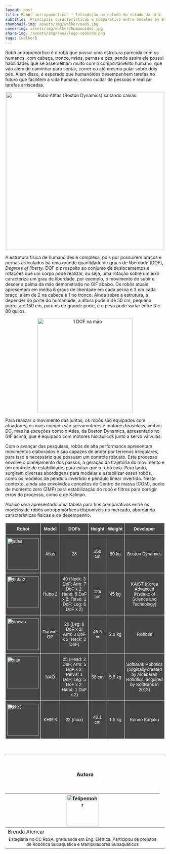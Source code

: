 ```yaml
---
layout: post
title: Robôs antropomórficos - Introdução ao estudo do estado da arte
subtitle:  Principais características e comparativo entre modelos by Brenda Alencar
thumbnail-img: assets/img/walker/naos.jpg
cover-img: assets/img/walker/humanoides.jpg
share-img: /assets/img/rosa-logo-redondo.png
tags: [walker]
---
```



Robô antropomórfico é o robô que possui uma estrutura parecida com os humanos, com cabeça, tronco, mãos, pernas e pés, sendo assim ele possui habilidades que se assemelham muito com o comportamento humano, que vão além de caminhar para sentar, correr ou até mesmo pular sobre dois pés. Além disso, é esperado que humanóides desempenhem tarefas no futuro que facilitem a vida humana, como cuidar de pessoas e realizar tarefas arriscadas.

<center><img src="{{ 'assets/img/walker/boston-dynamics-saltando-degraus.gif' | relative_url }}" alt="Robô Atltas (Boston Dynamics) saltando caixas." width="500"/>
</center>

A estrutura física de humanóides é complexa, pois por possuírem braços e pernas articulados há uma grande quantidade de graus de liberdade (DOF), *Degrees of liberty*. DOF diz respeito ao conjunto de deslocamentos e rotações que um corpo pode realizar, ou seja, uma rotação sobre um eixo caracteriza um grau de liberdade,  por exemplo, o movimento de subir e descer a palma da mão demonstrado no GIF abaixo. Os robôs atuais apresentam em média 6 graus de liberdade em cada perna e 3 em cada braço, além de 2 na cabeça e 1 no tronco. Ainda sobre a estrutura, a depender do porte do humanóide, a altura pode ir de 50 cm, pequeno porte, até 150 cm, para os de grande porte, e o peso pode variar entre 3 e 80 quilos.

<center><img src="{{ 'assets/img/walker/dof-hand.gif' | relative_url }}" alt="1 DOF na mão" width="300"/>
</center>

Para realizar o movimento das juntas, os robôs são equipados com atuadores, os mais comuns são servomotores e motores *brushless*, ambos DC, mas há exceções como o Atlas, da Boston Dynamics, apresentado no GIF acima, que é equipado com motores hidraulicos junto a servo válvulas.

Com o avançar das pesquisas, robôs de alta performance apresentam movimentos elaborados e são capazes de andar por terrenos irregulares, para isso é necessário que possuam um controle robusto. Este processo envolve o planejamento dos passos, a geração da trajetória do movimento e um controle de estabilidade, para evitar que o robô caia. Para tanto, surgiram diversas abordagens para modelar e estabilizar esses robôs, como os modelos de pêndulo invertido e pêndulo linear invertido. Neste contexto, ainda são envolvidos conceitos de Centro de massa (COM), ponto de momento zero (ZMP) para estabilização do robô e filtros para corrigir erros do processo, como o de Kalman.

Abaixo será apresentado uma tabela para fins comparativos entre os modelos de robôs antropomórficos disponíveis no mercado, abordando características físicas e de desempenho.


<style type="text/css">
.tg  {border-collapse:collapse;border-spacing:0;}
.tg td{border-color:black;border-style:solid;border-width:1px;font-family:Arial, sans-serif;font-size:14px;
  overflow:hidden;padding:10px 5px;word-break:normal;}
.tg th{border-color:black;border-style:solid;border-width:1px;font-family:Arial, sans-serif;font-size:14px;
  font-weight:normal;overflow:hidden;padding:10px 5px;word-break:normal;}
.tg .tg-3je9{background-color:#464646;border-color:#ffffff;color:#FFF;text-align:center;vertical-align:middle}
.tg .tg-7ogr{background-color:#464646;border-color:#ffffff;color:#ffffff;text-align:center;vertical-align:top}
.tg .tg-dbpp{background-color:#464646;border-color:#ffffff;color:#ffffff;text-align:left;vertical-align:top}
</style>

<table class="tg">
<thead>
  <tr>
    <th class="tg-7ogr"><span style="font-weight:bold">Robot</span><br></th>
    <th class="tg-7ogr"><span style="font-weight:bold">Model</span></th>
    <th class="tg-7ogr"><span style="font-weight:bold">DOFs</span></th>
    <th class="tg-7ogr"><span style="font-weight:bold">Height</span></th>
    <th class="tg-7ogr"><span style="font-weight:bold">Weight</span></th>
    <th class="tg-7ogr"><span style="font-weight:bold">Developer</span></th>
  </tr>
</thead>
<tbody>
  <tr>
    <td class="tg-dbpp"><img src="{{ 'assets/img/walker/robot_atlas.png' | relative_url }}" width="100" alt="atlas" ></td>
    <td class="tg-3je9">Atlas</td>
    <td class="tg-3je9">28</td>
    <td class="tg-3je9">150 cm</td>
    <td class="tg-3je9">80 kg</td>
    <td class="tg-3je9">Boston Dynamics</td>
  </tr>
  <tr>
    <td class="tg-dbpp"><img src="{{ 'assets/img/walker/robot_hubo2.png' | relative_url }}" width="100" alt="hubo2" ></td>
    <td class="tg-3je9">Hubo 2</td>
    <td class="tg-3je9">40 (Neck: 3 DoF; Arm: 7 DoF x 2; Hand: 5 DoF x 2; Torso: 1 DoF; Leg: 6 DoF x 2)</td>
    <td class="tg-3je9">125 cm  </td>
    <td class="tg-3je9">45 kg</td>
    <td class="tg-3je9">KAIST (Korea Advanced INstitute of Science and Technology)</td>
  </tr>
  <tr>
    <td class="tg-dbpp"><img src="{{ 'assets/img/walker/robot_darwin.png' | relative_url }}" width="100" alt="darwin" ></td>
    <td class="tg-3je9">Darwin-OP</td>
    <td class="tg-3je9">20 (Leg: 6 DoF x 2; Arm: 3 DoF x 2; Neck: 2 DoF)</td>
    <td class="tg-3je9">45.5 cm</td>
    <td class="tg-3je9">2.9 kg</td>
    <td class="tg-3je9">Robotis</td>
  </tr>
  <tr>
    <td class="tg-dbpp"><img src="{{ 'assets/img/walker/robot_nao.png' | relative_url }}" width="100" alt="nao"></td>
    <td class="tg-3je9">NAO</td>
    <td class="tg-3je9">25 (Head: 2 DoF; Arm: 5 DoF x 2; Pelvis: 1 DoF; Leg: 5 DoF x 2; Hand: 1 DoF x 2)</td>
    <td class="tg-3je9">58 cm</td>
    <td class="tg-3je9">5.5 kg</td>
    <td class="tg-3je9">SoftBank Robotics (originally created by Aldebaran Robotics, acquired by SoftBank in 2015)</td>
  </tr> 
  <tr>
    <td class="tg-dbpp"><img src="{{ 'assets/img/walker/robot_khr3.png' | relative_url }}" width="100" alt="khr3"></td>
    <td class="tg-3je9">KHR-3</td>
    <td class="tg-3je9">22 (max)</td>
    <td class="tg-3je9">40.1 cm</td>
    <td class="tg-3je9">1.5 kg</td>
    <td class="tg-3je9">Kondo Kagaku</td>
  </tr> 
</tbody>
</table>

<br>

---------------------
<br>

<!-- autor -->
<center><h3 class="post-title">Autora</h3><br/></center>
<div class="row">
  <div class="col-xl-auto offset-xl-0 col-lg-4 offset-lg-0 center">
    <table class="table-borderless highlight">
      <thead>
        <tr>
          <th><img src="{{ 'assets/img/people/brendaalencar-1.png' | relative_url }}" width="100" alt="felipemohr" class="img-fluid rounded-circle" /></th>
        </tr>
      </thead>
      <tbody>
        <tr class="font-weight-bolder" style="text-align: center margin-top: 0">
          <td>Brenda Alencar</td>
        </tr>
        <tr style="text-align: center" >
          <td style="vertical-align: top"><small>Estagiária no CC RoSA, graduanda em Eng. Elétrica. Participou de projetos de Robótica Subaquática e Manipuladores Subaquáticos</small></td>
          <td></td>
        </tr>
      </tbody>
    </table>
  </div>
</div>
